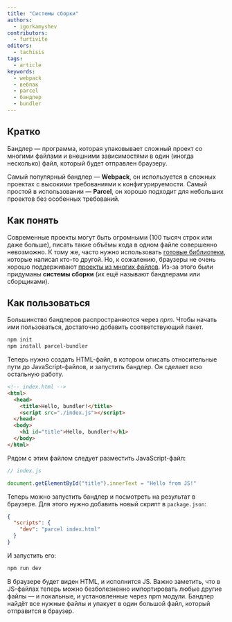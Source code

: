 ```yaml
---
title: "Системы сборки"
authors:
  - igorkamyshev
contributors:
  - furtivite
editors:
  - tachisis
tags:
  - article
keywords:
  - webpack
  - вебпак
  - parcel
  - бандлер
  - bundler
---
```


## Кратко

Бандлер — программа, которая упаковывает сложный проект со многими файлами и внешними зависимостями в один (иногда несколько) файл, который будет отправлен браузеру.

Самый популярный бандлер — **Webpack**, он используется в сложных проектах с высокими требованиями к конфигурируемости. Самый простой в использовании — **Parcel**, он хорошо подходит для небольших проектов без особенных требований.

## Как понять

Современные проекты могут быть огромными (100 тысяч строк или даже больше), писать такие объёмы кода в одном файле совершенно невозможно. К тому же, часто нужно использовать [готовые библиотеки](/js/tools/package-managers/), которые написал кто-то другой. Но, к сожалению, браузеры не очень хорошо поддерживают [проекты из многих файлов](/js/modules/). Из-за этого были придуманы **системы сборки** (их ещё называют бандлерами или сборщиками).

## Как пользоваться

Большинство бандлеров распространяются через _npm_. Чтобы начать ими пользоваться, достаточно добавить соответствующий пакет.

```bash
npm init
npm install parcel-bundler
```

Теперь нужно создать HTML-файл, в котором описать относительные пути до JavaScript-файлов, и запустить бандлер. Он сделает всю остальную работу.

```html
<!-- index.html -->
<html>
  <head>
    <title>Hello, bundler!</title>
    <script src="./index.js"></script>
  </head>
  <body>
    <h1 id="title">Hello, bundler!</h1>
  </body>
</html>
```

Рядом с этим файлом следует разместить JavaScript-файл:

```js
// index.js

document.getElementById("title").innerText = "Hello from JS!"
```

Теперь можно запустить бандлер и посмотреть на результат в браузере. Для этого нужно добавить новый скрипт в `package.json`:

```json
{
  "scripts": {
    "dev": "parcel index.html"
  }
}
```

И запустить его:

```js
npm run dev
```

В браузере будет виден HTML, и исполнится JS. Важно заметить, что в JS-файлах теперь можно безболезненно импортировать любые другие файлы — и локальные, и установленные через npm модули. Бандлер найдёт все нужные файлы и упакует в один большой файл, который отправится в браузер.
